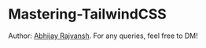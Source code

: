 # Mastering-TailwindCSS

Author: [Abhijay Rajvansh](https://x.com/rajvanshtwt). For any queries, feel free to DM!
